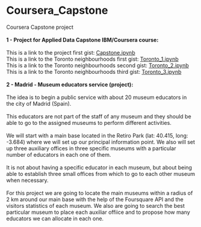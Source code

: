 # Coursera_Capstone
Coursera Capstone project
<br>
<br>
<b>1 - Project for Applied Data Capstone IBM/Coursera course:</b>
<br><br>
This is a link to the project first gist: <a href="https://gist.github.com/jspinto/8bad95dded1ce31ff86170825e19d55f">Capstone.ipynb</a>
<br>
This is a link to the Toronto neighbourhoods first gist: <a href="https://gist.github.com/jspinto/67d973254c5420d27775a76539ebbcc5">Toronto_1.ipynb</a>
<br>
This is a link to the Toronto neighbourhoods second gist: <a href="https://gist.github.com/jspinto/2a41945e6c73629d00b13833ac421ea6">Toronto_2.ipynb</a>
<br>
This is a link to the Toronto neighbourhoods third gist: <a href="https://gist.github.com/jspinto/71a92c2a1121c63dcc0f2fb287227ac5">Toronto_3.ipynb</a>
<br>
<br>
<b>2 - Madrid - Museum educators service (project):</b>
<br><br>
The idea is to begin a public service with about 20 museum educators in the city of Madrid (Spain).
<br><br>
This educators are not part of the staff of any museum and they should be able to go to the assigned museums to perform different activities.
<br><br>
We will start with a main base located in the Retiro Park (lat: 40.415, long: -3.684) where we will set up our principal information point. We also will set up three auxiliary offices in three specific museums with a particular number of educators in each one of them.
<br><br>
It is not about having a specific educator in each museum, but about being able to establish three small offices from which to go to each other museum when necessary.
<br><br>
For this project we are going to locate the main museums within a radius of 2 km around our main base with the help of the Foursquare API and the visitors statistics of each museum. We also are going to search the best particular museum to place each auxiliar offiice and to propose how many educators we can allocate in each one.
